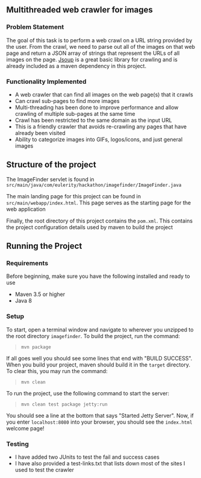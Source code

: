 ## Multithreaded web crawler for images

### Problem Statement
The goal of this task is to perform a web crawl on a URL string provided by the user. From the crawl, we need to parse out all of the images on that web page and return a JSON array of strings that represent the URLs of all images on the page. [Jsoup](https://jsoup.org/) is a great basic library for crawling and is already included as a maven dependency in this project.

### Functionality Implemented
- A web crawler that can find all images on the web page(s) that it crawls
- Can crawl sub-pages to find more images
- Multi-threading has been done to improve performance and allow crawling of multiple sub-pages at the same time
- Crawl has been restricted to the same domain as the input URL
- This is a friendly crawler that avoids re-crawling any pages that have already been visited
- Ability to categorize images into GIFs, logos/icons, and just general images

## Structure of the project
The ImageFinder servlet is found in `src/main/java/com/eulerity/hackathon/imagefinder/ImageFinder.java`

The main landing page for this project can be found in `src/main/webapp/index.html`. This page serves as the starting page for the web application

Finally, the root directory of this project contains the `pom.xml`. This contains the project configuration details used by maven to build the project

## Running the Project

### Requirements
Before beginning, make sure you have the following installed and ready to use
- Maven 3.5 or higher
- Java 8

### Setup
To start, open a terminal window and navigate to wherever you unzipped to the root directory `imagefinder`. To build the project, run the command:

>`mvn package`

If all goes well you should see some lines that end with "BUILD SUCCESS". When you build your project, maven should build it in the `target` directory. To clear this, you may run the command:

>`mvn clean`

To run the project, use the following command to start the server:

>`mvn clean test package jetty:run`

You should see a line at the bottom that says "Started Jetty Server". Now, if you enter `localhost:8080` into your browser, you should see the `index.html` welcome page!

### Testing
- I have added two JUnits to test the fail and success cases
- I have also provided a test-links.txt that lists down most of the sites I used to test the crawler